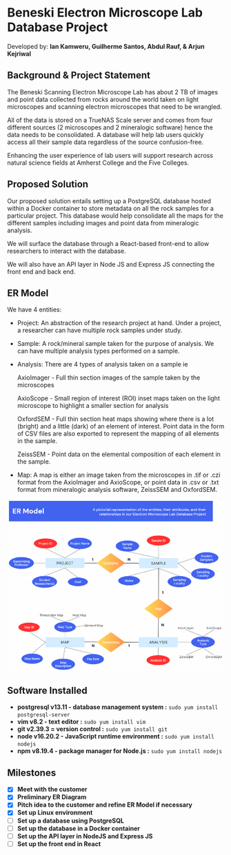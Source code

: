 # **Beneski Electron Microscope Lab Database Project**
Developed by: **Ian Kamweru, Guilherme Santos, Abdul Rauf, & Arjun Kejriwal**
## **Background & Project Statement**
The Beneski Scanning Electron Microscope Lab  has about 2 TB of images and point data collected from rocks around the world taken on light microscopes and scanning electron microscopes that need to be wrangled. 

All of the data is stored on a TrueNAS Scale server and comes from four different sources (2 microscopes and 2 mineralogic software) hence the data needs to be consolidated. A database will help lab users quickly access all their sample data regardless of the source confusion-free.

Enhancing the user experience of lab users will support research across natural science fields at Amherst College and the Five Colleges.

## **Proposed Solution**
Our proposed solution entails setting up a PostgreSQL database hosted within a Docker container to store metadata on all the rock samples for a particular project. This database would help consolidate all the maps for the different samples including images and point data from mineralogic analysis.

We will surface the database through a React-based front-end to allow researchers to interact with the database.

We will also have an API layer in Node JS and Express JS connecting the front end and back end.

## **ER Model**
We have 4 entities:

- Project: An abstraction of the research project at hand. Under a project, a researcher can have multiple rock samples under study.
- Sample: A rock/mineral sample taken for the purpose of analysis. We can have multiple analysis types performed on a sample.
- Analysis: There are 4 types of analysis taken on a sample ie 

    AxioImager - Full thin section images of the sample taken by the microscopes

    AxioScope - Small region of interest (ROI) inset maps taken on the light microscope to highlight a smaller section for analysis

    OxfordSEM - Full thin section heat maps showing where there is a lot (bright) and a little (dark) of an element of interest. Point data in the form of CSV files are also exported to represent the mapping of all elements in the sample.

    ZeissSEM - Point data on the elemental composition of each element in the sample.
- Map: A map is either an image taken from the microscopes in .tif or .czi format from the AxioImager and AxioScope, or point data in .csv or .txt format from mineralogic analysis software, ZeissSEM and OxfordSEM.

![ER Model](./res/ER-model.png)

## Software Installed
- **postgresql v13.11 - database management system :** `sudo yum install postgresql-server`
- **vim v8.2 - text editor :** `sudo yum install vim`
- **git v2.39.3 = version control :** `sudo yum install git`
- **node v16.20.2 - JavaScript runtime environment :** `sudo yum install nodejs`
- **npm v8.19.4 - package manager for Node.js :** `sudo yum install nodejs`

## **Milestones**
- [x] **Meet with the customer**
- [x] **Preliminary ER Diagram**
- [x] **Pitch idea to the customer and refine ER Model if necessary**
- [x] **Set up Linux environment**
- [ ] **Set up a database using PostgreSQL**
- [ ] **Set up the database in a Docker container**
- [ ] **Set up the API layer in NodeJS and Express JS**
- [ ] **Set up the front end in React**
